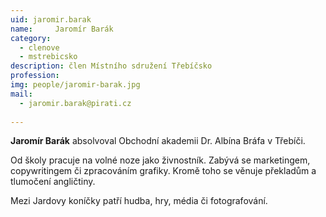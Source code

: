 ```yaml
---
uid: jaromir.barak
name:     Jaromír Barák
category:
  - clenove
  - mstrebicsko
description: člen Místního sdružení Třebíčsko
profession: 
img: people/jaromir-barak.jpg
mail:
  - jaromir.barak@pirati.cz
  
---
```


**Jaromír Barák** absolvoval Obchodní akademii Dr. Albína Bráfa v Třebíči.

Od školy pracuje na volné noze jako živnostník. Zabývá se marketingem, copywritingem či zpracováním grafiky. Kromě toho se věnuje překladům a tlumočení angličtiny.

Mezi Jardovy koníčky patří hudba, hry, média či fotografování. 
